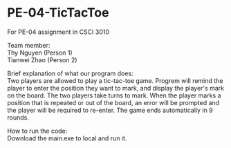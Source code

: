 # PE-04-TicTacToe
For PE-04 assignment in CSCI 3010

Team member:    
Thy Nguyen (Person 1)    
Tianwei Zhao (Person 2)    

Brief explanation of what our program does:   
Two players are allowed to play a tic-tac-toe game. Progrem will remind the player to enter the position they want to mark, and display the player's mark on the board. The two players take turns to mark. When the player marks a position that is repeated or out of the board, an error will be prompted and the player will be required to re-enter. The game ends automatically in 9 rounds.  

How to run the code:   
Download the main.exe to local and run it.   

